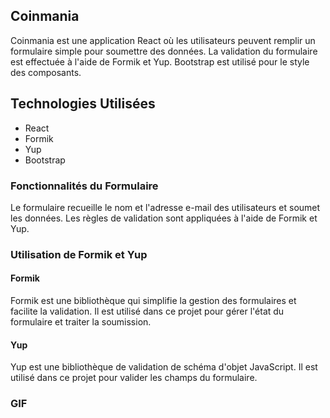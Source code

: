 ## Coinmania

Coinmania est une application React où les utilisateurs peuvent remplir un formulaire simple pour soumettre des données. La validation du formulaire est effectuée à l'aide de Formik et Yup. Bootstrap est utilisé pour le style des composants.

## Technologies Utilisées

- React
- Formik
- Yup
- Bootstrap

### Fonctionnalités du Formulaire

Le formulaire recueille le nom et l'adresse e-mail des utilisateurs et soumet les données. Les règles de validation sont appliquées à l'aide de Formik et Yup.

### Utilisation de Formik et Yup

#### Formik

Formik est une bibliothèque qui simplifie la gestion des formulaires et facilite la validation. Il est utilisé dans ce projet pour gérer l'état du formulaire et traiter la soumission.

#### Yup

Yup est une bibliothèque de validation de schéma d'objet JavaScript. Il est utilisé dans ce projet pour valider les champs du formulaire.

### GIF

<img src=""/>
